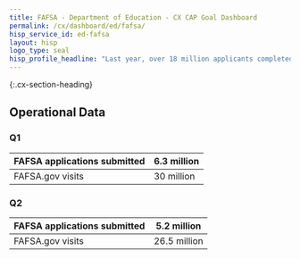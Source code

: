 ```yaml
---
title: FAFSA - Department of Education - CX CAP Goal Dashboard
permalink: /cx/dashboard/ed/fafsa/
hisp_service_id: ed-fafsa
layout: hisp
logo_type: seal
hisp_profile_headline: "Last year, over 18 million applicants completed the Free Application for Federal Student Aid."
---
```


{:.cx-section-heading}
## Operational Data

### Q1

| FAFSA applications submitted | 6.3 million |
|------------------------------|-------------|
| FAFSA.gov visits             | 30 million  |


### Q2

| FAFSA applications submitted | 5.2 million  |
|------------------------------|--------------|
| FAFSA.gov visits             | 26.5 million |


